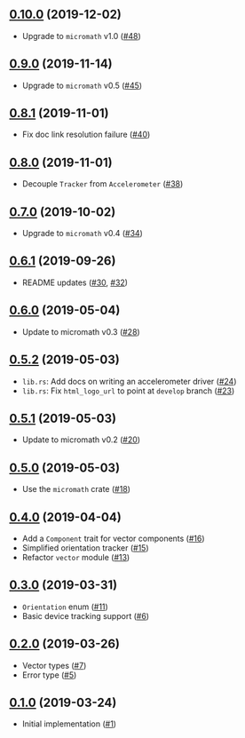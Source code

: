 ## [0.10.0] (2019-12-02)

- Upgrade to `micromath` v1.0 ([#48])

## [0.9.0] (2019-11-14)

- Upgrade to `micromath` v0.5 ([#45])

## [0.8.1] (2019-11-01)

- Fix doc link resolution failure ([#40])

## [0.8.0] (2019-11-01)

- Decouple `Tracker` from `Accelerometer` ([#38])

## [0.7.0] (2019-10-02)

- Upgrade to `micromath` v0.4 ([#34])

## [0.6.1] (2019-09-26)

- README updates ([#30], [#32])

## [0.6.0] (2019-05-04)

- Update to micromath v0.3 ([#28])

## [0.5.2] (2019-05-03)

- `lib.rs`: Add docs on writing an accelerometer driver ([#24])
- `lib.rs`: Fix `html_logo_url` to point at `develop` branch ([#23])

## [0.5.1] (2019-05-03)

- Update to micromath v0.2 ([#20])

## [0.5.0] (2019-05-03)

- Use the `micromath` crate ([#18])

## [0.4.0] (2019-04-04)

- Add a `Component` trait for vector components ([#16])
- Simplified orientation tracker ([#15])
- Refactor `vector` module ([#13])

## [0.3.0] (2019-03-31)

- `Orientation` enum ([#11])
- Basic device tracking support ([#6])

## [0.2.0] (2019-03-26)

- Vector types ([#7])
- Error type ([#5])

## [0.1.0] (2019-03-24)

- Initial implementation ([#1])

[0.10.0]: https://github.com/NeoBirth/accelerometer.rs/pull/49
[#48]: https://github.com/NeoBirth/accelerometer.rs/pull/48
[0.9.0]: https://github.com/NeoBirth/accelerometer.rs/pull/46
[#45]: https://github.com/NeoBirth/accelerometer.rs/pull/45
[0.8.1]: https://github.com/NeoBirth/accelerometer.rs/pull/41
[#40]: https://github.com/NeoBirth/accelerometer.rs/pull/40
[0.8.0]: https://github.com/NeoBirth/accelerometer.rs/pull/39
[#38]: https://github.com/NeoBirth/accelerometer.rs/pull/38
[0.7.0]: https://github.com/NeoBirth/accelerometer.rs/pull/35
[#34]: https://github.com/NeoBirth/accelerometer.rs/pull/34
[0.6.1]: https://github.com/NeoBirth/accelerometer.rs/pull/33
[#32]: https://github.com/NeoBirth/accelerometer.rs/pull/32
[#30]: https://github.com/NeoBirth/accelerometer.rs/pull/30
[0.6.0]: https://github.com/NeoBirth/accelerometer.rs/pull/29
[#28]: https://github.com/NeoBirth/accelerometer.rs/pull/28
[0.5.2]: https://github.com/NeoBirth/accelerometer.rs/pull/25
[#24]: https://github.com/NeoBirth/accelerometer.rs/pull/24
[#23]: https://github.com/NeoBirth/accelerometer.rs/pull/23
[0.5.1]: https://github.com/NeoBirth/accelerometer.rs/pull/21
[#20]: https://github.com/NeoBirth/accelerometer.rs/pull/20
[0.5.0]: https://github.com/NeoBirth/accelerometer.rs/pull/19
[#18]: https://github.com/NeoBirth/accelerometer.rs/pull/18
[0.4.0]: https://github.com/NeoBirth/accelerometer.rs/pull/17
[#16]: https://github.com/NeoBirth/accelerometer.rs/pull/16
[#15]: https://github.com/NeoBirth/accelerometer.rs/pull/15
[#13]: https://github.com/NeoBirth/accelerometer.rs/pull/13
[0.3.0]: https://github.com/NeoBirth/accelerometer.rs/pull/12
[#11]: https://github.com/NeoBirth/accelerometer.rs/pull/11
[#6]: https://github.com/NeoBirth/accelerometer.rs/pull/6
[0.2.0]: https://github.com/NeoBirth/accelerometer.rs/pull/9
[#7]: https://github.com/NeoBirth/accelerometer.rs/pull/7
[#5]: https://github.com/NeoBirth/accelerometer.rs/pull/5
[0.1.0]: https://github.com/NeoBirth/accelerometer.rs/pull/2
[#1]: https://github.com/NeoBirth/accelerometer.rs/pull/1
